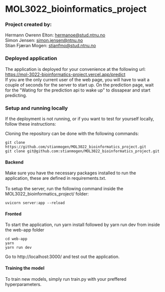 # MOL3022_bioinformatics_project
 
### Project created by:
Hermann Owrenn Elton: hermanoe@stud.ntnu.no
<br>
Simon Jensen: simon.jensen@ntnu.no
<br>
Stian Fjæran Mogen: stianfmo@stud.ntnu.no

### Deployed application

The application is deployed for your convenience at the following url: https://mol-3022-bioinformatics-project.vercel.app/predict
<br>
If you are the only current user of the web page, you will have to wait a couple of seconds for the server to start up. On the prediction page, wait for the "Wating for the prediction api to wake up" to dissapear and start predicting. 

### Setup and running locally

If the deployment is not running, or if you want to test for yourself locally, follow these instructions: 

Cloning the repository can be done with the following commands: 
```angular2html
git clone https://github.com/stianmogen/MOL3022_bioinformatics_project.git
git clone git@github.com:stianmogen/MOL3022_bioinformatics_project.git
```

#### Backend 

Make sure you have the necessary packages installed to run the application, these are defined in requirements.txt. 
<br><br>
To setup the server, run the following command inside the MOL3022_bioinformatics_project/ folder: 
```angular2html
uvicorn server:app --reload
```

#### Fronted

To start the application, run yarn install followed by yarn run dev from inside the web-app folder
```angular2html
cd web-app
yarn
yarn run dev
```
Go to http://localhost:3000/ and test out the application.

#### Training the model

To train new models, simply run train.py with your preffered hyperparameters. 
